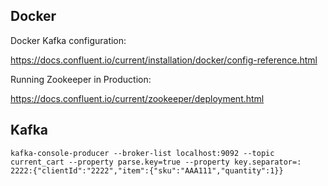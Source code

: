 ## Docker

Docker Kafka configuration:

https://docs.confluent.io/current/installation/docker/config-reference.html

Running Zookeeper in Production:

https://docs.confluent.io/current/zookeeper/deployment.html

## Kafka

````
kafka-console-producer --broker-list localhost:9092 --topic current_cart --property parse.key=true --property key.separator=:
2222:{"clientId":"2222","item":{"sku":"AAA111","quantity":1}} 
````


